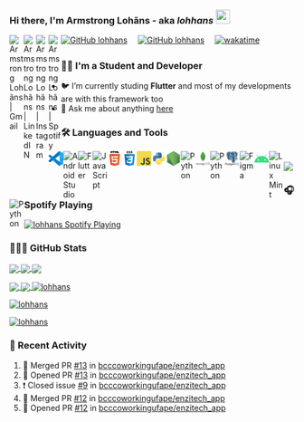 ### Hi there, I'm Armstrong Lohãns - aka _lohhans_ <img src="https://media.giphy.com/media/hvRJCLFzcasrR4ia7z/giphy.gif" width="25px" height="25px">
<a href="mailto:lohansdemelo1108@gmail.com">
  <img align="left" alt="Armstrong Lohãns | Gmail" width="25px" src="https://upload.wikimedia.org/wikipedia/commons/7/7e/Gmail_icon_%282020%29.svg" />
</a>
<a href="https://www.linkedin.com/in/lohhans/">
  <img align="left" alt="Armstrong Lohãns | LinkedIN" width="22px" src="https://raw.githubusercontent.com/peterthehan/peterthehan/master/assets/linkedin.svg" />
</a>
<a href="https://www.instagram.com/lohhans">
  <img align="left" alt="Armstrong Lohãns | Instagram" width="22px" src="https://upload.wikimedia.org/wikipedia/commons/9/96/Instagram.svg" />
</a>
<a href="https://open.spotify.com/user/12148950715">
  <img align="left" alt="Armstrong Lohãns | Spotify" width="22px" src="https://upload.wikimedia.org/wikipedia/commons/thumb/1/19/Spotify_logo_without_text.svg/1920px-Spotify_logo_without_text.svg.png" />
</a>

[![GitHub lohhans](https://img.shields.io/github/followers/lohhans?label=follow&style=social)](https://github.com/lohhans)
<sub>ㅤ</sub>
[![GitHub lohhans](https://komarev.com/ghpvc/?username=lohhans&label=Profile%20views&color=0eb45e&style=flat)](https://github.com/lohhans)
<sub>ㅤ</sub>
[![wakatime](https://wakatime.com/badge/user/28b1095a-8445-41d9-8a3e-70e15b895f80.svg)](https://wakatime.com/@28b1095a-8445-41d9-8a3e-70e15b895f80)

### 🧔🏻 I'm a Student and Developer

<!-- - 🔭 I’m currently working on [Suche](https://github.com/UFAPE-Projetao20201/) -->
<!-- - 🌱 I’m currently learning **Flutter**, **Node.js** and **Javascript** -->
- 🐦 I’m currently studing **Flutter** and most of my developments are with this framework too
- 💬 Ask me about anything [here][telegram]


### 🛠 Languages and Tools

<!-- Editors -->
[<img align="left" alt="Visual Studio Code" width="26px" src="https://raw.githubusercontent.com/github/explore/80688e429a7d4ef2fca1e82350fe8e3517d3494d/topics/visual-studio-code/visual-studio-code.png" />][vscode]
[<img align="left" alt="Android Studio" width="26px" src="https://uxwing.com/wp-content/themes/uxwing/download/10-brands-and-social-media/android-studio.svg" />][studio]

[<img align="left" alt="Flutter" width="26px" src="https://www.vectorlogo.zone/logos/flutterio/flutterio-icon.svg" />][flutter]
[<img align="left" alt="JavaScript" width="26px" src="https://www.vectorlogo.zone/logos/dartlang/dartlang-icon.svg" />][dart]

[<img align="left" alt="HTML5" width="26px" src="https://raw.githubusercontent.com/github/explore/80688e429a7d4ef2fca1e82350fe8e3517d3494d/topics/html/html.png" />][html]
[<img align="left" alt="CSS3" width="26px" src="https://raw.githubusercontent.com/github/explore/80688e429a7d4ef2fca1e82350fe8e3517d3494d/topics/css/css.png" />][css]
[<img align="left" alt="JavaScript" width="26px" src="https://raw.githubusercontent.com/github/explore/80688e429a7d4ef2fca1e82350fe8e3517d3494d/topics/javascript/javascript.png" />][js]

[<img align="left" alt="Python" width="26px" src="https://raw.githubusercontent.com/devicons/devicon/master/icons/python/python-original.svg" />][python]
[<img align="left" alt="Node.js" width="26px" src="https://raw.githubusercontent.com/github/explore/80688e429a7d4ef2fca1e82350fe8e3517d3494d/topics/nodejs/nodejs.png" />][node]


[<img align="left" alt="Python" width="26px" src="https://www.vectorlogo.zone/logos/firebase/firebase-icon.svg" />][firebase]
[<img align="left" alt="Python" width="26px" src="https://raw.githubusercontent.com/devicons/devicon/master/icons/mongodb/mongodb-original-wordmark.svg" />][mongodb]
[<img align="left" alt="Python" width="26px" src="https://www.vectorlogo.zone/logos/sqlite/sqlite-icon.svg" />][sqlite]
[<img align="left" alt="Python" width="26px" src="https://raw.githubusercontent.com/devicons/devicon/master/icons/postgresql/postgresql-original-wordmark.svg" />][postgresql]

[<img align="left" alt="Figma" width="26px" src="https://www.vectorlogo.zone/logos/figma/figma-icon.svg" />][figma]

[<img align="left" alt="Android" width="26px" src="https://raw.githubusercontent.com/github/explore/80688e429a7d4ef2fca1e82350fe8e3517d3494d/topics/android/android.png" />][android]
[<img align="left" alt="Linux Mint" width="26px" src="https://img.icons8.com/color/452/linux-mint.png" />][linux]
[<img align="left" alt="Python" width="26px" src="https://www.vectorlogo.zone/logos/git-scm/git-scm-icon.svg" />][git]

<!-- Vertical Spacer -->
<br>
<a href="https://github.com/lohhans/github-readme-stats">
  <img onclick="https://github.com/lohhans/" align="center" src="http://www.thejewelleryeditor.com/media/images_thumbnails/filer_public_thumbnails/old/16294/spacer.gif__1536x0_q75_crop-scale_subsampling-2_upscale-false.png" width="15" />
</a>

### 🎧 Spotify Playing

[<img src="https://spotify-now-playing-lohhans.vercel.app/api/spotify" alt="lohhans Spotify Playing" width="350" />](https://open.spotify.com/user/12148950715)


### 👨🏻‍💻 GitHub Stats

<!-- Stats / Spacer Horizontal / Wakatime -->

<!-- [x][ ][ ] -->
<a href="https://github.com/lohhans/github-readme-stats">
  <img align="center" src="https://github-readme-stats.vercel.app/api?username=lohhans&show_icons=true&count_private=true&theme=dark" width="360" />
</a>
<!-- [ ][x][ ] -->
<a href="https://github.com/lohhans/github-readme-stats">
  <img onclick="https://github.com/lohhans/" align="center" src="http://www.thejewelleryeditor.com/media/images_thumbnails/filer_public_thumbnails/old/16294/spacer.gif__1536x0_q75_crop-scale_subsampling-2_upscale-false.png" width="5" />
</a>
<!-- [ ][ ][x] -->
<a href="http://wakatime.com/lohhans">
  <img align="center" src="https://github-readme-stats.vercel.app/api/wakatime?username=lohhans&theme=dark&layout=compact&langs_count=8&hide=Browsing&custom_title=Armstrong Lohãns' Wakatime for last 7 days" width="420" /> <!-- height="148" -->
</a>


<!-- Vertical Spacer -->
<p></p>


<!-- Most Used Langs / Spacer / Wakatime -->
<!-- [x][ ][ ] -->
<a href="https://github.com/lohhans/github-readme-stats">
  <img align="center" src="https://github-readme-stats-lohhans.vercel.app/api/top-langs/?username=lohhans&layout=compact&hide=Tex,VHDL,Jupyter Notebook&theme=dark&custom_title=Most Used Languages (by code lines)" height="170" />
</a>
<!-- [ ][x][ ] -->
<a href="https://github.com/lohhans/github-readme-stats">
  <img onclick="https://github.com/lohhans/" align="center" src="http://www.thejewelleryeditor.com/media/images_thumbnails/filer_public_thumbnails/old/16294/spacer.gif__1536x0_q75_crop-scale_subsampling-2_upscale-false.png" width="5" />
</a>
<!-- [][ ][x] -->
<a href="https://github.com/lohhans/github-readme-stats">
  <img align="center" src="https://github-readme-streak-stats.herokuapp.com/?user=lohhans&theme=dark" alt="lohhans" height="170"/>
</a>



<!-- Vertical Spacer -->
<p></p>

<!-- Contributions -->
<p align="left"> <a href="https://github.com/ryo-ma/github-profile-trophy"><img src="https://activity-graph.herokuapp.com/graph?username=lohhans&bg_color=151515&color=D6D4D4&point=D6D4D4&area=true&area_color=4D995E&line=4D995E" width="820" alt="lohhans" /></a> </p>

<!-- Trophies -->
<p align="left"> <a href="https://github.com/ryo-ma/github-profile-trophy"><img src="https://github-profile-trophy.vercel.app/?username=lohhans&theme=juicyfresh&row=1&no-bg=true&margin-w=10" width="830" alt="lohhans" /></a> </p>


### 📑 Recent Activity

<!--START_SECTION:activity-->
1. 🎉 Merged PR [#13](https://github.com/bcccoworkingufape/enzitech_app/pull/13) in [bcccoworkingufape/enzitech_app](https://github.com/bcccoworkingufape/enzitech_app)
2. 💪 Opened PR [#13](https://github.com/bcccoworkingufape/enzitech_app/pull/13) in [bcccoworkingufape/enzitech_app](https://github.com/bcccoworkingufape/enzitech_app)
3. ❗️ Closed issue [#9](https://github.com/bcccoworkingufape/enzitech_app/issues/9) in [bcccoworkingufape/enzitech_app](https://github.com/bcccoworkingufape/enzitech_app)
4. 🎉 Merged PR [#12](https://github.com/bcccoworkingufape/enzitech_app/pull/12) in [bcccoworkingufape/enzitech_app](https://github.com/bcccoworkingufape/enzitech_app)
5. 💪 Opened PR [#12](https://github.com/bcccoworkingufape/enzitech_app/pull/12) in [bcccoworkingufape/enzitech_app](https://github.com/bcccoworkingufape/enzitech_app)
<!--END_SECTION:activity-->

[gmail]: mailto:lohansdemelo1108@gmail.com
[instagram]: https://instagram.com/lohhans
[linkedin]: https://linkedin.com/in/lohhans
[telegram]: http://t.me/lohhans
  
  
[vscode]: https://code.visualstudio.com/
[html]: https://www.w3.org/html/
[css]: https://www.w3schools.com/css/
[android]: https://developer.android.com
[flutter]: https://flutter.dev
[dart]: https://dart.dev/
[python]: https://www.python.org
[node]: https://nodejs.org
[js]: https://developer.mozilla.org/en-US/docs/Web/JavaScript
[figma]: https://www.figma.com/
[firebase]: https://firebase.google.com/
[mongodb]: https://www.mongodb.com/
[sqlite]: https://www.sqlite.org/
[postgresql]: https://www.postgresql.org
[linux]: https://linuxmint.com/
[git]: https://git-scm.com/
[studio]: https://developer.android.com/studio
